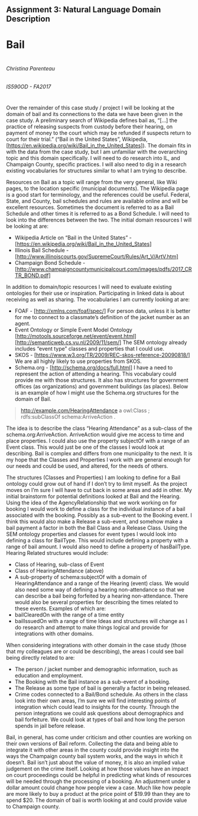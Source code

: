 ## Assignment 3: Natural Language Domain Description
# Bail
#
###### Christina Parenteau
###### IS590OD - FA2017
#
Over the remainder of this case study / project I will be looking at the domain of bail and its connections to the data we have been given in the case study. A preliminary search of Wikipedia defines bail as, “[…] the practice of releasing suspects from custody before their hearing, on payment of money to the court which may be refunded if suspects return to court for their trial.” (“Bail in the United States”, Wikipedia, [https://en.wikipedia.org/wiki/Bail_in_the_United_States]). The domain fits in with the data from the case study, but I am unfamiliar with the overarching topic and this domain specifically. I will need to do research into IL, and Champaign County, specific practices. I will also need to dig in a research existing vocabularies for structures similar to what I am trying to describe.

Resources on Bail as a topic will range from the very general, like Wiki pages, to the location specific (municipal documents). The Wikipedia page is a good start for terminology, and the references could be useful. Federal, State, and County, bail schedules and rules are available online and will be excellent resources. Sometimes the document is referred to as a Bail Schedule and other times it is referred to as a Bond Schedule. I will need to look into the differences between the two. The initial domain resources I will be looking at are:
- Wikipedia Article on “Bail in the United States” - [https://en.wikipedia.org/wiki/Bail_in_the_United_States]
- Illinois Bail Schedule - [http://www.illinoiscourts.gov/SupremeCourt/Rules/Art_V/ArtV.htm]
- Champaign Bond Schedule - [http://www.champaigncountymunicipalcourt.com/images/pdfs/2017_CRTR_BOND.pdf]

In addition to domain/topic resources I will need to evaluate existing ontologies for their use or inspiration. Participating in linked data is about receiving as well as sharing. The vocabularies I am currently looking at are:
- FOAF - [http://xmlns.com/foaf/spec/]
   For person data, unless it is better for me to connect to a classmate’s definition of the jacket number as an agent.
- Event Ontology or Simple Event Model Ontology
   [http://motools.sourceforge.net/event/event.html]
   [http://semanticweb.cs.vu.nl/2009/11/sem/]
   The SEM ontology already includes “event type” classes and properties that I could use.
- SKOS - [https://www.w3.org/TR/2009/REC-skos-reference-20090818/]
   We are all highly likely to use properties from SKOS.
- Schema.org - [http://schema.org/docs/full.html]
   I have a need to represent the action of attending a hearing. This vocabulary could provide me with those structures. It also has structures for government offices (as organizations) and government buildings (as places). Below is an example of how I might use the Schema.org structures for the domain of Bail.
> <http://example.com/HearingAttendance> a owl:Class ;   
>	rdfs:subClassOf schema:ArriveAction .

The idea is to describe the class “Hearing Attendance” as a sub-class of the schema.org:ArriveAction. ArriveAction would give me access to time and place properties. I could also use the property subjectOf with a range of an Event class. This would just be one of the classes I would look at describing.  Bail is complex and differs from one municipality to the next. It is my hope that the Classes and Properties I work with are general enough for our needs and could be used, and altered, for the needs of others.

The structures (Classes and Properties) I am looking to define for a Bail ontology could grow out of hand if I don’t try to limit myself. As the project moves on I’m sure I will have to cut back in some areas and add in other. My initial brainstorm for potential definitions looked at Bail and the Hearing. 
Using the idea of the AgencyRelationship that we work working on for booking I would work to define a class for the individual instance of a bail associated with the booking. Possibly as a sub-event to the Booking event. I think this would also make a Release a sub-event, and somehow make a bail payment a factor in both the Bail Class and a Release Class.
Using the SEM ontology properties and classes for event types I would look into defining a class for BailType. This would include defining a property with a range of bail amount. I would also need to define a property of hasBailType. Hearing Related structures would include:
- Class of Hearing, sub-class of Event
- Class of HearingAttendance (above) 
- A sub-property of schema:subjectOf with a domain of HearingAttendance and a range of the Hearing (event) class.
We would also need some way of defining a hearing non-attendance so that we can describe a bail being forfeited by a hearing non-attendance. There would also be several properties for describing the times related to these events. Examples of which are:
- bailClearedOn with the range of a time entity
- bailIssuedOn with a range of time
Ideas and structures will change as I do research and attempt to make things logical and provide for integrations with other domains.

When considering integrations with other domain in the case study (those that my colleagues are or could be describing), the areas I could see bail being directly related to are:
- The person / jacket number and demographic information, such as education and employment.
- The Booking with the Bail instance as a sub-event of a booking.
- The Release as some type of bail is generally a factor in being released.
- Crime codes connected to a Bail/Bond schedule.
As others in the class look into their own areas, I’m sure we will find interesting points of integration which could lead to insights for the county. Through the person integrations we could ask questions about demographics and bail forfeiture. We could look at types of bail and how long the person spends in jail before release. 

Bail, in general, has come under criticism and other counties are working on their own versions of Bail reform. Collecting the data and being able to integrate it with other areas in the county could provide insight into the ways the Champaign county bail system works, and the ways in which it doesn’t. Bail isn’t just about the value of money, it is also an implied value judgement on the crime itself. Looking at how those values have an impact on court proceedings could be helpful in predicting what kinds of resources will be needed through the processing of a booking. An adjustment under a dollar amount could change how people view a case. Much like how people are more likely to buy a product at the price point of $19.99 than they are to spend $20. The domain of bail is worth looking at and could provide value to Champaign county.
